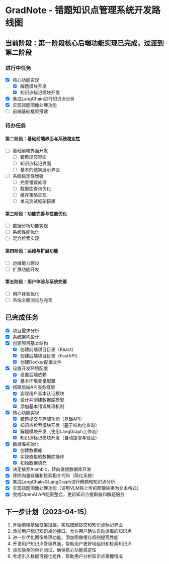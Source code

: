 # GradNote - 错题知识点管理系统开发路线图

## 当前阶段：第一阶段核心后端功能实现已完成，过渡到第二阶段

### 进行中任务
- [x] 核心功能实现
  - [x] 解题模块开发  
  - [x] 知识点标记模块开发

- [x] 集成LangChain进行知识点分析
- [x] 实现错题图像处理功能
- [ ] 前端基础框架搭建

### 待办任务
#### 第二阶段：基础前端界面与系统稳定性
- [ ] 基础前端界面开发
  - [ ] 错题提交界面
  - [ ] 知识点标记界面
  - [ ] 基本的结果展示界面
- [ ] 系统稳定性增强
  - [ ] 完善错误处理
  - [ ] 数据库查询优化
  - [ ] 缓存策略实现
  - [ ] 单元测试框架搭建

#### 第三阶段：功能完善与性能优化
- [ ] 数据分析功能实现
- [ ] 系统性能优化
- [ ] 混合检索实现

#### 第四阶段：运维与扩展功能
- [ ] 运维能力建设
- [ ] 扩展功能开发

#### 第五阶段：用户体验与系统完善
- [ ] 用户体验优化
- [ ] 系统全面测试与完善

## 已完成任务
- [x] 项目需求分析
- [x] 系统架构设计
- [x] 创建项目基本结构
  - [x] 创建前端项目目录（React）
  - [x] 创建后端项目目录（FastAPI）
  - [x] 创建Docker配置文件
- [x] 设置开发环境配置
  - [x] 设置后端依赖
  - [x] 基本环境变量配置
- [x] 搭建后端API服务框架
  - [x] 实现用户基本认证模块
  - [x] 设计并创建数据库模型
  - [x] 添加基本错误处理机制
- [x] 核心功能实现
  - [x] 错题提交与存储功能（基础API）
  - [x] 知识点检索模块开发（基于结构化查询）
  - [x] 解题模块开发（使用LangGraph工作流）
  - [x] 知识点标记模块开发（自动提取与验证）
- [x] 数据库初始化
  - [x] 创建数据库
  - [x] 实现直接的数据库操作
  - [x] 初始数据填充
- [x] 决定放弃Alembic，转向直接数据库开发
- [x] 移除向量存储和检索相关代码（简化系统）
- [x] 集成LangChain与LangGraph进行解题和知识点分析
- [x] 实现错题图像处理功能（调用VLM将上传的图像转换为文本格式）
- [x] 完成OpenAI API配置整合，更新知识点提取器和解题服务

## 下一步计划（2023-04-15）
1. 开始前端基础框架搭建，实现错题提交和知识点标记界面
2. 添加用户标记知识点的接口，允许用户确认自动提取的知识点
3. 进一步优化图像处理功能，添加图像缓存机制提高性能
4. 开发用户知识点管理界面，帮助用户更好地组织和检索知识点
5. 添加简单的单元测试，确保核心功能稳定性
6. 考虑引入数据可视化组件，帮助用户分析知识点掌握情况